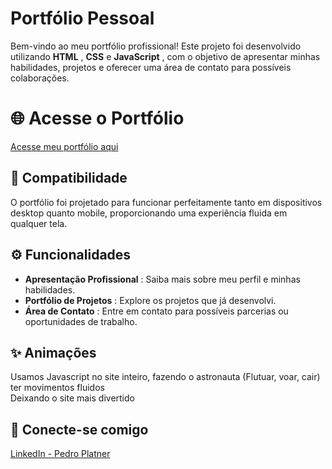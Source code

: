 #  Portfólio Pessoal

Bem-vindo ao meu portfólio profissional! Este projeto foi desenvolvido utilizando **HTML** , **CSS** e **JavaScript** , com o objetivo de apresentar minhas habilidades, projetos e oferecer uma área de contato para possíveis colaborações.


#  🌐 Acesse o Portfólio
[Acesse meu portfólio aqui](https://portifolio2-iota-one.vercel.app/)

## 📱 Compatibilidade

O portfólio foi projetado para funcionar perfeitamente tanto em dispositivos desktop quanto mobile, proporcionando uma experiência fluida em qualquer tela.


## ⚙️ Funcionalidades

-   **Apresentação Profissional** : Saiba mais sobre meu perfil e minhas habilidades.
-   **Portfólio de Projetos** : Explore os projetos que já desenvolvi.
-   **Área de Contato** : Entre em contato para possíveis parcerias ou oportunidades de trabalho.
  
## ✨ Animações
Usamos Javascript no site inteiro, fazendo o astronauta (Flutuar, voar, cair) ter movimentos fluidos <br>
Deixando o site mais divertido


## 🔗 Conecte-se comigo

[ LinkedIn - Pedro Platner ](https://www.linkedin.com/in/pedroplatner/)
